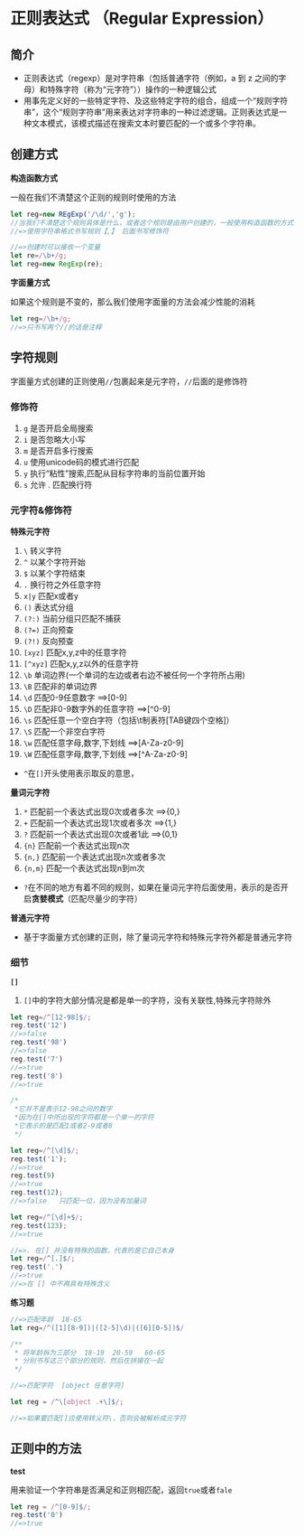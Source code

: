 # 正则表达式 （Regular Expression）

## 简介

- 正则表达式（regexp）是对字符串（包括普通字符（例如，a 到 z 之间的字母）和特殊字符（称为“元字符”））操作的一种逻辑公式
- 用事先定义好的一些特定字符、及这些特定字符的组合，组成一个“规则字符串”，这个“规则字符串”用来表达对字符串的一种过滤逻辑。正则表达式是一种文本模式，该模式描述在搜索文本时要匹配的一个或多个字符串。

## 创建方式

**构造函数方式**

一般在我们不清楚这个正则的规则时使用的方法

```javascript
let reg=new REgExp('/\d/','g');
//当我们不清楚这个规则具体是什么，或者这个规则是由用户创建的，一般使用构造函数的方式创建
//=>使用字符串格式书写规则【,】 后面书写修饰符

//=>创建时可以接收一个变量
let re=/\b+/g;
let reg=new RegExp(re);
```

**字面量方式**

如果这个规则是不变的，那么我们使用字面量的方法会减少性能的消耗

```javascript
let reg=/\b+/g;
//=>只书写两个//的话是注释
```

## 字符规则

字面量方式创建的正则使用`//`包裹起来是元字符，`//`后面的是修饰符

### 修饰符

1. `g`  是否开启全局搜索
2. `i`	是否忽略大小写
3. `m`  是否开启多行搜索
4. `u`	使用unicode码的模式进行匹配
5. `y`	执行“粘性”搜索,匹配从目标字符串的当前位置开始
6. `s`	允许 . 匹配换行符

### 元字符&修饰符

**特殊元字符**

1. `\`		 转义字符
2. `^` 		 以某个字符开始
3. `$` 		 以某个字符结束
4. `.` 		 换行符之外任意字符
5. `x|y` 	 匹配x或者y 
6. `()` 	 表达式分组
7. `(?:)`    当前分组只匹配不捕获
8. `(?=)` 	 正向预查
9. `(?!)` 	 反向预查
10. `[xyz]`  匹配x,y,z中的任意字符
11. `[^xyz]` 匹配x,y,z以外的任意字符
12. `\b` 	 单词边界(一个单词的左边或者右边不被任何一个字符所占用)
13. `\B`	 匹配非的单词边界	 
14. `\d`	 匹配0-9任意数字  ==>[0-9]
15. `\D`     匹配非0-9数字外的任意字符  ==>[^0-9]
16. `\s`	 匹配任意一个空白字符（包括\t制表符[TAB键四个空格]）
17. `\S` 	 匹配一个非空白字符
18. `\w`	 匹配任意字母,数字,下划线  ==>[A-Za-z0-9]
19. `\W`	 匹配任意字母,数字,下划线  ==>[^A-Za-z0-9]

- `^`在`[]`开头使用表示取反的意思，

**量词元字符**

1. `*` 匹配前一个表达式出现0次或者多次 ==>{0,}
2. `+` 匹配前一个表达式出现1次或者多次 ==>{1,}
3. `?` 匹配前一个表达式出现0次或者1此 ==>{0,1}
4. `{n}` 匹配前一个表达式出现n次
5. `{n,}` 匹配前一个表达式出现n次或者多次
6. `{n,m}` 匹配一个表达式出现n到m次

- `?`在不同的地方有着不同的规则，如果在量词元字符后面使用，表示的是否开启**贪婪模式**（匹配尽量少的字符）

**普通元字符**

- 基于字面量方式创建的正则，除了量词元字符和特殊元字符外都是普通元字符

### 细节

**`[]`**

1. `[]`中的字符大部分情况是都是单一的字符，没有关联性,特殊元字符除外

```javascript
let reg=/^[12-98]$/;
reg.test('12')
//=>false
reg.test('98')
//=>false
reg.test('7')
//=>true
reg.test('8')
//=>true

/*
 *它并不是表示12-98之间的数字
 *因为在[]中所出现的字符都是一个单一的字符
 *它表示的是匹配1或者2-9或者8
 */

let reg=/^[\d]$/;
reg.test('1');
//=>true
reg.test(9)
//=>true
reg.test(12);
//=>false   只匹配一位，因为没有加量词

let reg=/^[\d]+$/;
reg.test(123);
//=>true

//=>. 在[] 并没有特殊的函数，代表的是它自己本身
let reg=/^[.]$/;
reg.test('.')
//=>true
//=>在 [] 中不再具有特殊含义
```

**练习题**

```javascript
//=>匹配年龄  18-65
let reg=/^([1][8-9])|([2-5]\d)|([6][0-5])$/

/**
 * 将年龄拆为三部分  18-19  20-59   60-65
 * 分别书写这三个部分的规则，然后在拼接在一起
 */

//=>匹配字符  [object 任意字符]

let reg = /^\[object .+\]$/;

//=>如果要匹配[]应使用转义符\，否则会被解析成元字符

```


## 正则中的方法

**test**

用来验证一个字符串是否满足和正则相匹配，返回`true`或者`fale`

```javascript
let reg = /^[0-9]$/;
reg.test('0')
//=>true

```